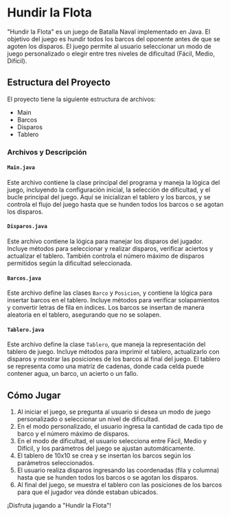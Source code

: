 # Hundir la Flota

"Hundir la Flota" es un juego de Batalla Naval implementado en Java. El objetivo del juego es hundir todos los barcos del oponente antes de que se agoten los disparos. El juego permite al usuario seleccionar un modo de juego personalizado o elegir entre tres niveles de dificultad (Fácil, Medio, Difícil).

## Estructura del Proyecto

El proyecto tiene la siguiente estructura de archivos:

- Main
- Barcos
- Disparos
- Tablero

### Archivos y Descripción

#### `Main.java`

Este archivo contiene la clase principal del programa y maneja la lógica del juego, incluyendo la configuración inicial, la selección de dificultad, y el bucle principal del juego. Aquí se inicializan el tablero y los barcos, y se controla el flujo del juego hasta que se hunden todos los barcos o se agotan los disparos.

#### `Disparos.java`

Este archivo contiene la lógica para manejar los disparos del jugador. Incluye métodos para seleccionar y realizar disparos, verificar aciertos y actualizar el tablero. También controla el número máximo de disparos permitidos según la dificultad seleccionada.

#### `Barcos.java`

Este archivo define las clases `Barco` y `Posicion`, y contiene la lógica para insertar barcos en el tablero. Incluye métodos para verificar solapamientos y convertir letras de fila en índices. Los barcos se insertan de manera aleatoria en el tablero, asegurando que no se solapen.

#### `Tablero.java`

Este archivo define la clase `Tablero`, que maneja la representación del tablero de juego. Incluye métodos para imprimir el tablero, actualizarlo con disparos y mostrar las posiciones de los barcos al final del juego. El tablero se representa como una matriz de cadenas, donde cada celda puede contener agua, un barco, un acierto o un fallo.

## Cómo Jugar

1. Al iniciar el juego, se pregunta al usuario si desea un modo de juego personalizado o seleccionar un nivel de dificultad.
2. En el modo personalizado, el usuario ingresa la cantidad de cada tipo de barco y el número máximo de disparos.
3. En el modo de dificultad, el usuario selecciona entre Fácil, Medio y Difícil, y los parámetros del juego se ajustan automáticamente.
4. El tablero de 10x10 se crea y se insertan los barcos según los parámetros seleccionados.
5. El usuario realiza disparos ingresando las coordenadas (fila y columna) hasta que se hunden todos los barcos o se agotan los disparos.
6. Al final del juego, se muestra el tablero con las posiciones de los barcos para que el jugador vea dónde estaban ubicados.

¡Disfruta jugando a "Hundir la Flota"!
